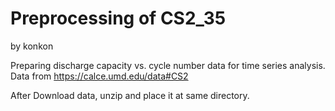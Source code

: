# Preprocessing of CS2_35
by konkon

Preparing discharge capacity vs. cycle number data for time series analysis.  
Data from https://calce.umd.edu/data#CS2  
  
After Download data, unzip and place it at same directory.